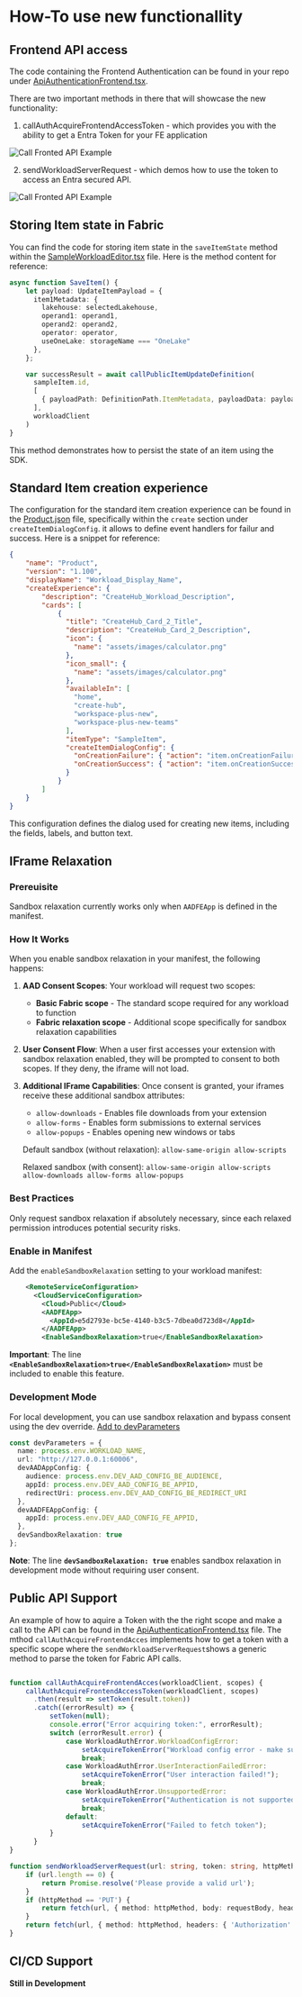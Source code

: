 
# How-To use new functionallity

## Frontend API access

The code containing the Frontend Authentication can be found in your repo under [ApiAuthenticationFrontend.tsx](./../Frontend/src/components/ClientSDKPlayground/ApiAuthenticationFrontend.tsx).

There are two important methods in there that will showcase the new functionality: 
1)	 callAuthAcquireFrontendAccessToken  - which provides you with the ability to get a Entra Token for your FE application
 
  ![Call Fronted API Example](./media/Demo-FrontendAPI-1.jpg)

2)	sendWorkloadServerRequest  - which demos how to use the token to access an Entra secured API.
 
![Call Fronted API Example](./media/Demo-FrontendAPI-2.jpg)

## Storing Item state in Fabric

You can find the code for storing item state in the `saveItemState` method within the [SampleWorkloadEditor.tsx](./../Frontend/src/components/SampleWorkloadEditor/SampleWorkloadEditor.tsx) file. Here is the method content for reference:

```typescript
async function SaveItem() {
    let payload: UpdateItemPayload = {
      item1Metadata: {
        lakehouse: selectedLakehouse,
        operand1: operand1,
        operand2: operand2,
        operator: operator,
        useOneLake: storageName === "OneLake"
      },
    };

    var successResult = await callPublicItemUpdateDefinition(
      sampleItem.id,
      [
        { payloadPath: DefinitionPath.ItemMetadata, payloadData: payload }
      ],
      workloadClient
    )
}
```

This method demonstrates how to persist the state of an item using the SDK.

## Standard Item creation experience


The configuration for the standard item creation experience can be found in the [Product.json](../Frontend/Package/Product.json) file, specifically within the `create` section under `createItemDialogConfig`. it allows to define event handlers for failur and success. Here is a snippet for reference:

```json
{
    "name": "Product",
    "version": "1.100",
    "displayName": "Workload_Display_Name",
    "createExperience": {
        "description": "CreateHub_Workload_Description",
        "cards": [
            {
              "title": "CreateHub_Card_2_Title",
              "description": "CreateHub_Card_2_Description",
              "icon": {
                "name": "assets/images/calculator.png"
              },
              "icon_small": {
                "name": "assets/images/calculator.png"
              },
              "availableIn": [
                "home",
                "create-hub",
                "workspace-plus-new",
                "workspace-plus-new-teams"
              ],
              "itemType": "SampleItem",
              "createItemDialogConfig": {
                "onCreationFailure": { "action": "item.onCreationFailure" },
                "onCreationSuccess": { "action": "item.onCreationSuccess" }
              }
            }
        ]
    }    
}
```

This configuration defines the dialog used for creating new items, including the fields, labels, and button text.


## IFrame Relaxation

### Prereuisite
Sandbox relaxation currently works only when `AADFEApp` is defined in the manifest.

### How It Works

When you enable sandbox relaxation in your manifest, the following happens:

1. **AAD Consent Scopes**: Your workload will request two scopes:
   - **Basic Fabric scope** - The standard scope required for any workload to function
   - **Fabric relaxation scope** - Additional scope specifically for sandbox relaxation capabilities

2. **User Consent Flow**: When a user first accesses your extension with sandbox relaxation enabled, they will be prompted to consent to both scopes. If they deny, the iframe will not load.

3. **Additional IFrame Capabilities**: Once consent is granted, your iframes receive these additional sandbox attributes:
   - `allow-downloads` - Enables file downloads from your extension
   - `allow-forms` - Enables form submissions to external services
   - `allow-popups` - Enables opening new windows or tabs

   Default sandbox (without relaxation): `allow-same-origin allow-scripts`
   
   Relaxed sandbox (with consent): `allow-same-origin allow-scripts allow-downloads allow-forms allow-popups`

### Best Practices
Only request sandbox relaxation if absolutely necessary, since each relaxed permission introduces potential security risks.

### Enable in Manifest
Add the `enableSandboxRelaxation` setting to your workload manifest:

```xml
    <RemoteServiceConfiguration>
      <CloudServiceConfiguration>
        <Cloud>Public</Cloud>
        <AADFEApp>
          <AppId>e5d2793e-bc5e-4140-b3c5-7dbea0d723d8</AppId>
        </AADFEApp>
        <EnableSandboxRelaxation>true</EnableSandboxRelaxation>  
```
**Important**: The line **`<EnableSandboxRelaxation>true</EnableSandboxRelaxation>`** must be included to enable this feature.
### Development Mode
For local development, you can use sandbox relaxation and bypass consent using the dev override. [Add to devParameters](../Frontend/tools/webpack.config.js)


```typescript
const devParameters = {
  name: process.env.WORKLOAD_NAME,
  url: "http://127.0.0.1:60006",
  devAADAppConfig: {
    audience: process.env.DEV_AAD_CONFIG_BE_AUDIENCE,
    appId: process.env.DEV_AAD_CONFIG_BE_APPID,
    redirectUri: process.env.DEV_AAD_CONFIG_BE_REDIRECT_URI
  },
  devAADFEAppConfig: {
    appId: process.env.DEV_AAD_CONFIG_FE_APPID,
  },
  devSandboxRelaxation: true
};
```
**Note**: The line **`devSandboxRelaxation: true`** enables sandbox relaxation in development mode without requiring user consent.
## Public API Support

An example of how to aquire a Token with the the right scope and make a call to the API can be found in the [ApiAuthenticationFrontend.tsx](../Frontend/src/components/ClientSDKPlayground/ApiAuthenticationFrontend.tsx) file. The mthod `callAuthAcquireFrontendAcces` implements how to get a token with a specific scope where the `sendWorkloadServerRequest`shows a generic method to parse the token for Fabric API calls. 

```typescript

function callAuthAcquireFrontendAcces(workloadClient, scopes) {
    callAuthAcquireFrontendAccessToken(workloadClient, scopes)
      .then(result => setToken(result.token))
      .catch((errorResult) => {
          setToken(null);
          console.error("Error acquiring token:", errorResult);
          switch (errorResult.error) {
              case WorkloadAuthError.WorkloadConfigError:
                  setAcquireTokenError("Workload config error - make sure that you have added the right configuration for your AAD app!");
                  break;
              case WorkloadAuthError.UserInteractionFailedError:
                  setAcquireTokenError("User interaction failed!");
                  break;
              case WorkloadAuthError.UnsupportedError:
                  setAcquireTokenError("Authentication is not supported in this environment!");
                  break;
              default:
                  setAcquireTokenError("Failed to fetch token");
          }
      }
}

function sendWorkloadServerRequest(url: string, token: string, httpMethod: string, requestBody?: string): Promise<string> {
    if (url.length == 0) {
        return Promise.resolve('Please provide a valid url');
    }
    if (httpMethod == 'PUT') {
        return fetch(url, { method: httpMethod, body: requestBody, headers: { 'Content-Type': 'application/json', 'Authorization': 'Bearer ' + token } }).then(response => response.text());
    }
    return fetch(url, { method: httpMethod, headers: { 'Authorization': 'Bearer ' + token } }).then(response => response.text());
}
```

## CI/CD Support

**Still in Development**
